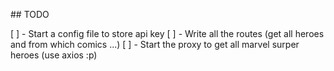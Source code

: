 ## TODO

[ ] - Start a config file to store api key
[ ] - Write all the routes (get all heroes and from which comics ...)
[ ] - Start the proxy to get all marvel surper heroes (use axios :p)